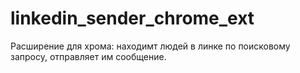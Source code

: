 # linkedin_sender_chrome_ext
Расширение для хрома: находимт людей в линке по поисковому запросу, отправляет им сообщение.

